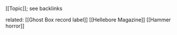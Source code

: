 [[Topic]]; see backlinks


related:
[[Ghost Box record label]] 
[[Hellebore Magazine]]
[[Hammer horror]]
